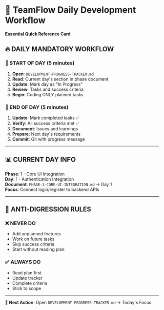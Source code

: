 # 📱 TeamFlow Daily Development Workflow
**Essential Quick Reference Card**

## 🔥 **DAILY MANDATORY WORKFLOW**

### **🌅 START OF DAY (5 minutes)**
1. **Open**: `DEVELOPMENT-PROGRESS-TRACKER.md`
2. **Read**: Current day's section in phase document  
3. **Update**: Mark day as "In Progress"
4. **Review**: Tasks and success criteria
5. **Begin**: Coding ONLY planned tasks

### **🌙 END OF DAY (5 minutes)**
1. **Update**: Mark completed tasks ✅
2. **Verify**: All success criteria met ✅
3. **Document**: Issues and learnings
4. **Prepare**: Next day's requirements
5. **Commit**: Git with progress message

---

## 📊 **CURRENT DAY INFO**

**Phase**: 1 - Core UI Integration  
**Day**: 1 - Authentication Integration  
**Document**: `PHASE-1-CORE-UI-INTEGRATION.md` → Day 1  
**Focus**: Connect login/register to backend APIs

---

## 🚨 **ANTI-DIGRESSION RULES**

### **❌ NEVER DO**
- Add unplanned features
- Work on future tasks  
- Skip success criteria
- Start without reading plan

### **✅ ALWAYS DO**
- Read plan first
- Update tracker
- Complete criteria
- Stick to scope

---

**📖 Next Action**: Open `DEVELOPMENT-PROGRESS-TRACKER.md` → Today's Focus